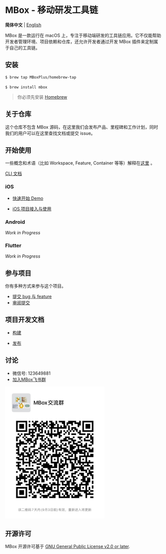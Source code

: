 # MBox - 移动研发工具链

**简体中文** | [English](./README.md)

MBox 是一款运行在 macOS 上，专注于移动端研发的工具链应用。它不仅能帮助开发者管理环境、项目依赖和仓库，还允许开发者通过开发 MBox 插件来定制属于自己的工具链。

## 安装
```
$ brew tap MBoxPlus/homebrew-tap

$ brew install mbox
```
> 你必须先安装 [Homebrew](https://brew.sh/)

## 关于仓库

这个仓库不包含 MBox 源码，在这里我们会发布产品、里程碑和工作计划，同时我们的用户可以在这里查找文档或提交 issue。

## 开始使用

一些概念和术语（比如 Workspace, Feature, Container 等等）解释在[这里](https://github.com/MBoxPlus/mbox/wiki/MBox-terminology-cn) 。

[CLI 文档](https://github.com/MBoxPlus/mbox/wiki/CLI-documentation)

### iOS

- [快速开始 Demo](doc/quick_start_demo_ios.md)

- [iOS 项目接入与使用](./doc/getting_started_ios.md)

### Android
*Work in Progress*

### Flutter
*Work in Progress*

## 参与项目
你有多种方式来参与这个项目。
- [提交 bug 与 feature](https://github.com/MBoxPlus/mbox/issues)
- [审阅提交](https://github.com/MBoxPlus/mbox/pulls)

## 项目开发文档

- [构建](doc/build.md)

- [发布](doc/release.md)

## 讨论
- 微信号: 123649881
- [加入MBox飞书群](https://applink.feishu.cn/client/chat/chatter/add_by_link?link_token=fb2k24b7-a10f-40d3-85a4-cd31abc6f3e2)
<p align="left"><img src="doc/wechat.jpeg" alt="Wechat group" width="320px"></p>

## 开源许可
MBox 开源许可基于 [GNU General Public License v2.0 or later](./LICENSE).
